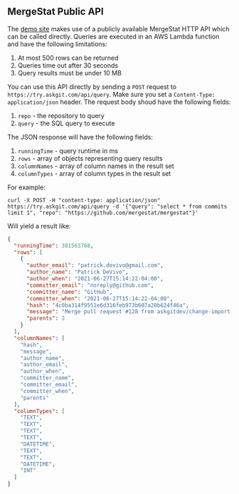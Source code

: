 ## MergeStat Public API

The [demo site](https://try.askgit.com/) makes use of a publicly available MergeStat HTTP API which can be called directly.
Queries are executed in an AWS Lambda function and have the following limitations:

1. At most 500 rows can be returned
2. Queries time out after 30 seconds
3. Query results must be under 10 MB

You can use this API directly by sending a `POST` request to `https://try.askgit.com/api/query`.
Make sure you set a `Content-Type: application/json` header.
The request body shoud have the following fields:

1. `repo` - the repository to query
2. `query` - the SQL query to execute

The JSON response will have the following fields:

1. `runningTime` - query runtime in ms
2. `rows` - array of objects representing query results
3. `columnNames` - array of column names in the result set
4. `columnTypes` - array of column types in the result set

For example:

```
curl -X POST -H "content-type: application/json" https://try.askgit.com/api/query -d '{"query": "select * from commits limit 1", "repo": "https://github.com/mergestat/mergestat"}'
```

Will yield a result like:

```json
{
  "runningTime": 381563788,
  "rows": [
    {
      "author_email": "patrick.devivo@gmail.com",
      "author_name": "Patrick DeVivo",
      "author_when": "2021-06-27T15:14:22-04:00",
      "committer_email": "noreply@github.com",
      "committer_name": "GitHub",
      "committer_when": "2021-06-27T15:14:22-04:00",
      "hash": "4c0ba314f9551e6d316feb973b607a20b624f46a",
      "message": "Merge pull request #128 from askgitdev/change-import-paths\n\nChange import paths to reflect new org owner (`askgitdev`)",
      "parents": 2
    }
  ],
  "columnNames": [
    "hash",
    "message",
    "author_name",
    "author_email",
    "author_when",
    "committer_name",
    "committer_email",
    "committer_when",
    "parents"
  ],
  "columnTypes": [
    "TEXT",
    "TEXT",
    "TEXT",
    "TEXT",
    "DATETIME",
    "TEXT",
    "TEXT",
    "DATETIME",
    "INT"
  ]
}
```